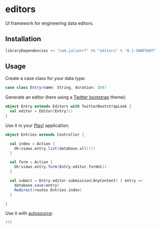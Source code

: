 # editors

UI framework for engineering data editors.

## Installation

```scala
libraryDependencies += "com.julienrf" %% "editors" % "0.1-SNAPSHOT"
```

## Usage

Create a case class for your data type:

```scala
case class Entry(name: String, duration: Int)
```

Generate an editor (here using a [Twitter bootstrap](http://getbootstrap.com/) theme):

```scala
object Entry extends Editors with TwitterBootstrapLook {
  val editor = Editor[Entry]()
}
```

Use it in your [Play!](http://www.playframework.com/) application:

```scala
object Entries extends Controller {

  val index = Action {
    Ok(views.entry.list(database.all()))
  }

  val form = Action {
    Ok(views.entry.form(Entry.editor.formUi))
  }

  val submit = Entry.editor.submission[AnyContent] { entry =>
    database.save(entry)
    Redirect(routes.Entries.index)
  }

}
```

Use it with [autosource](https://github.com/mandubian/play-autosource):

```scala
???
```